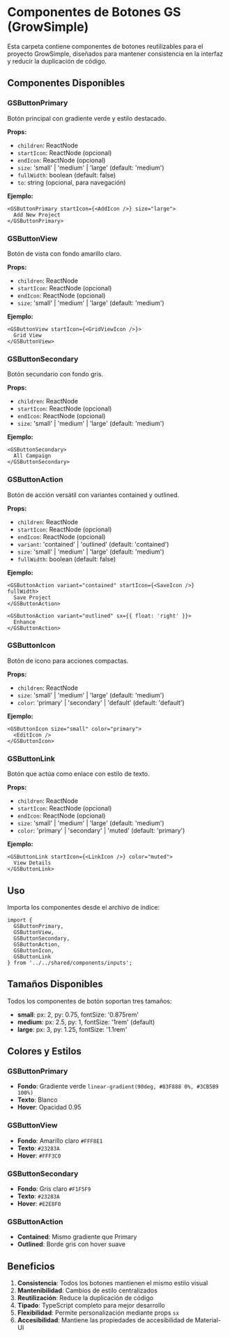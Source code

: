 # Componentes de Botones GS (GrowSimple)

Esta carpeta contiene componentes de botones reutilizables para el proyecto GrowSimple, diseñados para mantener consistencia en la interfaz y reducir la duplicación de código.

## Componentes Disponibles

### GSButtonPrimary
Botón principal con gradiente verde y estilo destacado.

**Props:**
- `children`: ReactNode
- `startIcon`: ReactNode (opcional)
- `endIcon`: ReactNode (opcional)
- `size`: 'small' | 'medium' | 'large' (default: 'medium')
- `fullWidth`: boolean (default: false)
- `to`: string (opcional, para navegación)

**Ejemplo:**
```tsx
<GSButtonPrimary startIcon={<AddIcon />} size="large">
  Add New Project
</GSButtonPrimary>
```

### GSButtonView
Botón de vista con fondo amarillo claro.

**Props:**
- `children`: ReactNode
- `startIcon`: ReactNode (opcional)
- `endIcon`: ReactNode (opcional)
- `size`: 'small' | 'medium' | 'large' (default: 'medium')

**Ejemplo:**
```tsx
<GSButtonView startIcon={<GridViewIcon />}>
  Grid View
</GSButtonView>
```

### GSButtonSecondary
Botón secundario con fondo gris.

**Props:**
- `children`: ReactNode
- `startIcon`: ReactNode (opcional)
- `endIcon`: ReactNode (opcional)
- `size`: 'small' | 'medium' | 'large' (default: 'medium')

**Ejemplo:**
```tsx
<GSButtonSecondary>
  All Campaign
</GSButtonSecondary>
```

### GSButtonAction
Botón de acción versátil con variantes contained y outlined.

**Props:**
- `children`: ReactNode
- `startIcon`: ReactNode (opcional)
- `endIcon`: ReactNode (opcional)
- `variant`: 'contained' | 'outlined' (default: 'contained')
- `size`: 'small' | 'medium' | 'large' (default: 'medium')
- `fullWidth`: boolean (default: false)

**Ejemplo:**
```tsx
<GSButtonAction variant="contained" startIcon={<SaveIcon />} fullWidth>
  Save Project
</GSButtonAction>

<GSButtonAction variant="outlined" sx={{ float: 'right' }}>
  Enhance
</GSButtonAction>
```

### GSButtonIcon
Botón de icono para acciones compactas.

**Props:**
- `children`: ReactNode
- `size`: 'small' | 'medium' | 'large' (default: 'medium')
- `color`: 'primary' | 'secondary' | 'default' (default: 'default')

**Ejemplo:**
```tsx
<GSButtonIcon size="small" color="primary">
  <EditIcon />
</GSButtonIcon>
```

### GSButtonLink
Botón que actúa como enlace con estilo de texto.

**Props:**
- `children`: ReactNode
- `startIcon`: ReactNode (opcional)
- `endIcon`: ReactNode (opcional)
- `size`: 'small' | 'medium' | 'large' (default: 'medium')
- `color`: 'primary' | 'secondary' | 'muted' (default: 'primary')

**Ejemplo:**
```tsx
<GSButtonLink startIcon={<LinkIcon />} color="muted">
  View Details
</GSButtonLink>
```

## Uso

Importa los componentes desde el archivo de índice:

```tsx
import { 
  GSButtonPrimary, 
  GSButtonView, 
  GSButtonSecondary, 
  GSButtonAction, 
  GSButtonIcon, 
  GSButtonLink 
} from '../../shared/components/inputs';
```

## Tamaños Disponibles

Todos los componentes de botón soportan tres tamaños:

- **small**: px: 2, py: 0.75, fontSize: '0.875rem'
- **medium**: px: 2.5, py: 1, fontSize: '1rem' (default)
- **large**: px: 3, py: 1.25, fontSize: '1.1rem'

## Colores y Estilos

### GSButtonPrimary
- **Fondo**: Gradiente verde `linear-gradient(90deg, #83F888 0%, #3CB5B9 100%)`
- **Texto**: Blanco
- **Hover**: Opacidad 0.95

### GSButtonView
- **Fondo**: Amarillo claro `#FFF8E1`
- **Texto**: `#23283A`
- **Hover**: `#FFF3C0`

### GSButtonSecondary
- **Fondo**: Gris claro `#F1F5F9`
- **Texto**: `#23283A`
- **Hover**: `#E2E8F0`

### GSButtonAction
- **Contained**: Mismo gradiente que Primary
- **Outlined**: Borde gris con hover suave

## Beneficios

1. **Consistencia**: Todos los botones mantienen el mismo estilo visual
2. **Mantenibilidad**: Cambios de estilo centralizados
3. **Reutilización**: Reduce la duplicación de código
4. **Tipado**: TypeScript completo para mejor desarrollo
5. **Flexibilidad**: Permite personalización mediante props `sx`
6. **Accesibilidad**: Mantiene las propiedades de accesibilidad de Material-UI 